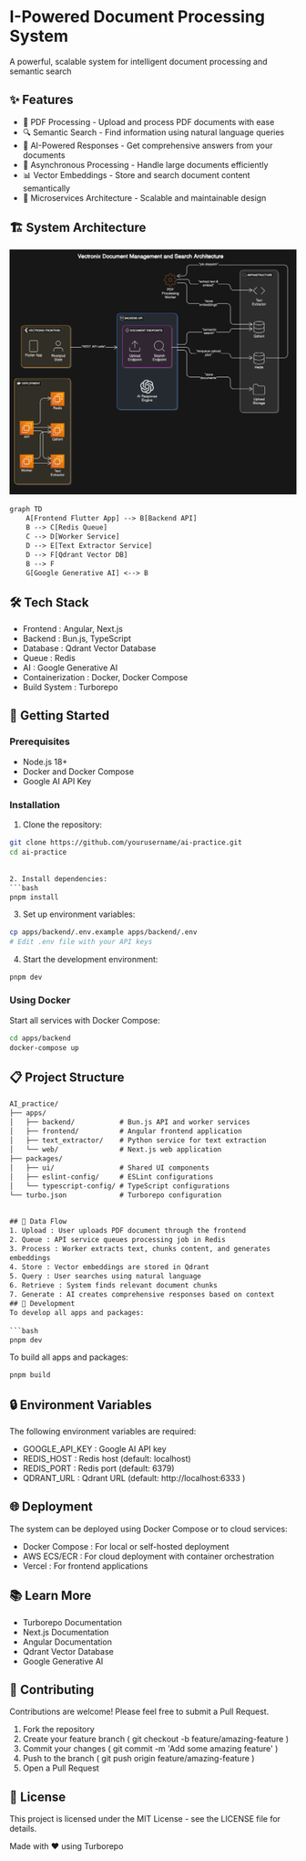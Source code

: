 # I-Powered Document Processing System
A powerful, scalable system for intelligent document processing and semantic search

## ✨ Features
- 📄 PDF Processing - Upload and process PDF documents with ease
- 🔍 Semantic Search - Find information using natural language queries
- 🤖 AI-Powered Responses - Get comprehensive answers from your documents
- 🔄 Asynchronous Processing - Handle large documents efficiently
- 📊 Vector Embeddings - Store and search document content semantically
- 🔌 Microservices Architecture - Scalable and maintainable design

## 🏗️ System Architecture

![Vectronix Architecture](./images/vectronix.png)

```mermaid
graph TD
    A[Frontend Flutter App] --> B[Backend API]
    B --> C[Redis Queue]
    C --> D[Worker Service]
    D --> E[Text Extractor Service]
    D --> F[Qdrant Vector DB]
    B --> F
    G[Google Generative AI] <--> B
 ```

## 🛠️ Tech Stack
- Frontend : Angular, Next.js
- Backend : Bun.js, TypeScript
- Database : Qdrant Vector Database
- Queue : Redis
- AI : Google Generative AI
- Containerization : Docker, Docker Compose
- Build System : Turborepo
## 🚀 Getting Started
### Prerequisites
- Node.js 18+
- Docker and Docker Compose
- Google AI API Key
### Installation
1. Clone the repository:
```bash
git clone https://github.com/yourusername/ai-practice.git
cd ai-practice
 ```
```

2. Install dependencies:
```bash
pnpm install
 ```

3. Set up environment variables:
```bash
cp apps/backend/.env.example apps/backend/.env
# Edit .env file with your API keys
 ```

4. Start the development environment:
```bash
pnpm dev
 ```

### Using Docker
Start all services with Docker Compose:

```bash
cd apps/backend
docker-compose up
 ```

## 📋 Project Structure
```plaintext
AI_practice/
├── apps/
│   ├── backend/           # Bun.js API and worker services
│   ├── frontend/          # Angular frontend application
│   ├── text_extractor/    # Python service for text extraction
│   └── web/               # Next.js web application
├── packages/
│   ├── ui/                # Shared UI components
│   ├── eslint-config/     # ESLint configurations
│   └── typescript-config/ # TypeScript configurations
└── turbo.json             # Turborepo configuration
 ```
```

## 🔄 Data Flow
1. Upload : User uploads PDF document through the frontend
2. Queue : API service queues processing job in Redis
3. Process : Worker extracts text, chunks content, and generates embeddings
4. Store : Vector embeddings are stored in Qdrant
5. Query : User searches using natural language
6. Retrieve : System finds relevant document chunks
7. Generate : AI creates comprehensive responses based on context
## 🧪 Development
To develop all apps and packages:

```bash
pnpm dev
 ```

To build all apps and packages:

```bash
pnpm build
 ```

## 🔒 Environment Variables
The following environment variables are required:

- GOOGLE_API_KEY : Google AI API key
- REDIS_HOST : Redis host (default: localhost)
- REDIS_PORT : Redis port (default: 6379)
- QDRANT_URL : Qdrant URL (default: http://localhost:6333 )
## 🌐 Deployment
The system can be deployed using Docker Compose or to cloud services:

- Docker Compose : For local or self-hosted deployment
- AWS ECS/ECR : For cloud deployment with container orchestration
- Vercel : For frontend applications
## 📚 Learn More
- Turborepo Documentation
- Next.js Documentation
- Angular Documentation
- Qdrant Vector Database
- Google Generative AI
## 🤝 Contributing
Contributions are welcome! Please feel free to submit a Pull Request.

1. Fork the repository
2. Create your feature branch ( git checkout -b feature/amazing-feature )
3. Commit your changes ( git commit -m 'Add some amazing feature' )
4. Push to the branch ( git push origin feature/amazing-feature )
5. Open a Pull Request
## 📄 License
This project is licensed under the MIT License - see the LICENSE file for details.

Made with ❤️ using Turborepo
